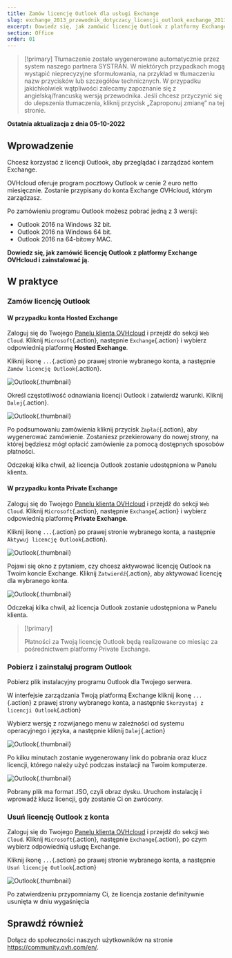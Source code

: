 ```yaml
---
title: Zamów licencję Outlook dla usługi Exchange
slug: exchange_2013_przewodnik_dotyczacy_licencji_outlook_exchange_2013
excerpt: Dowiedz się, jak zamówić licencję Outlook z platformy Exchange OVHcloud i zainstalować ją
section: Office
order: 01
---
```


> [!primary]
> Tłumaczenie zostało wygenerowane automatycznie przez system naszego partnera SYSTRAN. W niektórych przypadkach mogą wystąpić nieprecyzyjne sformułowania, na przykład w tłumaczeniu nazw przycisków lub szczegółów technicznych. W przypadku jakichkolwiek wątpliwości zalecamy zapoznanie się z angielską/francuską wersją przewodnika. Jeśli chcesz przyczynić się do ulepszenia tłumaczenia, kliknij przycisk „Zaproponuj zmianę” na tej stronie.
>

**Ostatnia aktualizacja z dnia 05-10-2022**

## Wprowadzenie

Chcesz korzystać z licencji Outlook, aby przeglądać i zarządzać kontem Exchange.

OVHcloud oferuje program pocztowy Outlook w cenie 2 euro netto miesięcznie. Zostanie przypisany do konta Exchange OVHcloud, którym zarządzasz.

Po zamówieniu programu Outlook możesz pobrać jedną z 3 wersji:

- Outlook 2016 na Windows 32 bit.
- Outlook 2016 na Windows 64 bit.
- Outlook 2016 na 64-bitowy MAC.

**Dowiedz się, jak zamówić licencję Outlook z platformy Exchange OVHcloud i zainstalować ją.**

## W praktyce

### Zamów licencję Outlook

#### W przypadku konta Hosted Exchange

Zaloguj się do Twojego [Panelu klienta OVHcloud](https://www.ovh.com/auth/?action=gotomanager&from=https://www.ovh.pl/&ovhSubsidiary=pl) i przejdź do sekcji `Web Cloud`. Kliknij `Microsoft`{.action}, następnie `Exchange`{.action} i wybierz odpowiednią platformę **Hosted Exchange**.

Kliknij ikonę `...`{.action} po prawej stronie wybranego konta, a następnie `Zamów licencję Outlook`{.action}.

![Outlook](images/order-outlook01.png){.thumbnail}

Określ częstotliwość odnawiania licencji Outlook i zatwierdź warunki. Kliknij `Dalej`{.action}.

![Outlook](images/order-outlook02.png){.thumbnail}

Po podsumowaniu zamówienia kliknij przycisk `Zapłać`{.action}, aby wygenerować zamówienie. Zostaniesz przekierowany do nowej strony, na której będziesz mógł opłacić zamówienie za pomocą dostępnych sposobów płatności.

Odczekaj kilka chwil, aż licencja Outlook zostanie udostępniona w Panelu klienta.

#### W przypadku konta Private Exchange

Zaloguj się do Twojego [Panelu klienta OVHcloud](https://www.ovh.com/auth/?action=gotomanager&from=https://www.ovh.pl/&ovhSubsidiary=pl) i przejdź do sekcji `Web Cloud`. Kliknij `Microsoft`{.action}, następnie `Exchange`{.action} i wybierz odpowiednią platformę **Private Exchange**.

Kliknij ikonę `...`{.action} po prawej stronie wybranego konta, a następnie `Aktywuj licencję Outlook`{.action}.

![Outlook](images/order-outlook03.png){.thumbnail}

Pojawi się okno z pytaniem, czy chcesz aktywować licencję Outlook na Twoim koncie Exchange. Kliknij `Zatwierdź`{.action}, aby aktywować licencję dla wybranego konta.

![Outlook](images/order-outlook04.png){.thumbnail}

Odczekaj kilka chwil, aż licencja Outlook zostanie udostępniona w Panelu klienta.

> [!primary]
>
> Płatności za Twoją licencję Outlook będą realizowane co miesiąc za pośrednictwem platformy Private Exchange.
>

### Pobierz i zainstaluj program Outlook

Pobierz plik instalacyjny programu Outlook dla Twojego serwera.

W interfejsie zarządzania Twoją platformą Exchange kliknij ikonę `...`{.action} z prawej strony wybranego konta, a następnie `Skorzystaj z licencji Outlook`{.action}

Wybierz wersję z rozwijanego menu w zależności od systemu operacyjnego i języka, a następnie kliknij `Dalej`{.action}

![Outlook](images/order-outlook05.png){.thumbnail}

Po kilku minutach zostanie wygenerowany link do pobrania oraz klucz licencji, którego należy użyć podczas instalacji na Twoim komputerze.

![Outlook](images/order-outlook06.png){.thumbnail}

Pobrany plik ma format .ISO, czyli obraz dysku. Uruchom instalację i wprowadź klucz licencji, gdy zostanie Ci on zwrócony.

### Usuń licencję Outlook z konta

Zaloguj się do Twojego [Panelu klienta OVHcloud](https://www.ovh.com/auth/?action=gotomanager&from=https://www.ovh.pl/&ovhSubsidiary=pl) i przejdź do sekcji `Web Cloud`. Kliknij `Microsoft`{.action}, następnie `Exchange`{.action}, po czym wybierz odpowiednią usługę Exchange.

Kliknij ikonę `...`{.action} po prawej stronie wybranego konta, a następnie `Usuń licencję Outlook`{.action}

![Outlook](images/order-outlook07.png){.thumbnail}

Po zatwierdzeniu przypomniamy Ci, że licencja zostanie definitywnie usunięta w dniu wygaśnięcia

## Sprawdź również
 
Dołącz do społeczności naszych użytkowników na stronie <https://community.ovh.com/en/>.
